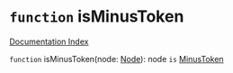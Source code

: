 # `function` isMinusToken

[Documentation Index](../README.md)

`function` isMinusToken(node: [Node](../private.interface.Node/README.md)): node `is` [MinusToken](../private.interface.PunctuationToken/README.md)